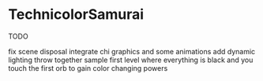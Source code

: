 TechnicolorSamurai
==================

TODO

   fix scene disposal
   integrate chi graphics and some animations
   add dynamic lighting
   throw together sample first level where everything is black and you touch the first orb to gain color changing powers
